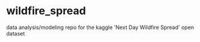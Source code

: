 # wildfire_spread
data analysis/modeling repo for the kaggle 'Next Day Wildfire Spread' open dataset
